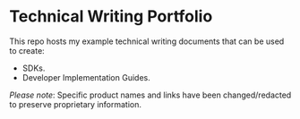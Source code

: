 # Technical Writing Portfolio

This repo hosts my example technical writing documents that can be used to create:

* SDKs.
* Developer Implementation Guides.

*Please note*: Specific product names and links have been changed/redacted to preserve proprietary information.
